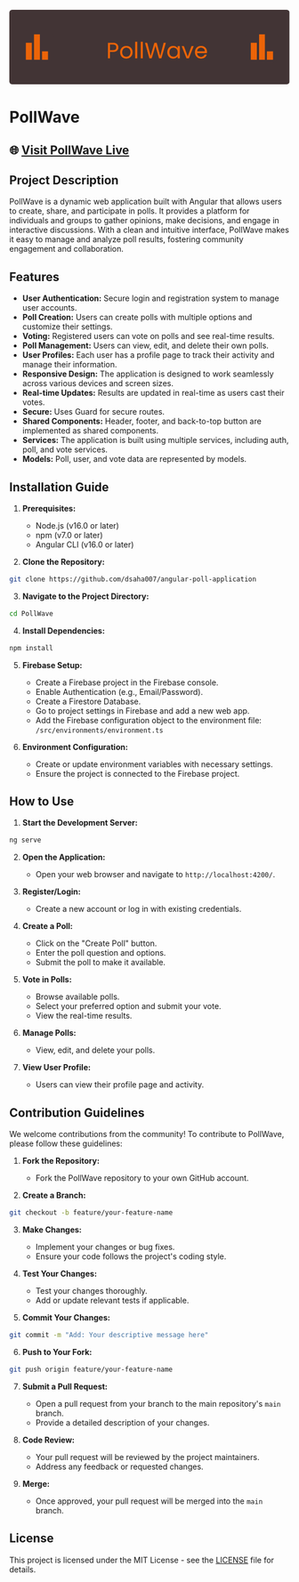 
![header](./src/assets/github-header-image.png)

# PollWave

## 🌐 [Visit PollWave Live](https://pollwave-f25ca.web.app/)

## Project Description

PollWave is a dynamic web application built with Angular that allows users to create, share, and participate in polls. It provides a platform for individuals and groups to gather opinions, make decisions, and engage in interactive discussions. With a clean and intuitive interface, PollWave makes it easy to manage and analyze poll results, fostering community engagement and collaboration.

## Features

- **User Authentication:** Secure login and registration system to manage user accounts.  
- **Poll Creation:** Users can create polls with multiple options and customize their settings.  
- **Voting:** Registered users can vote on polls and see real-time results.  
- **Poll Management:** Users can view, edit, and delete their own polls.  
- **User Profiles:** Each user has a profile page to track their activity and manage their information.  
- **Responsive Design:** The application is designed to work seamlessly across various devices and screen sizes.  
- **Real-time Updates:** Results are updated in real-time as users cast their votes.  
- **Secure:** Uses Guard for secure routes.  
- **Shared Components:** Header, footer, and back-to-top button are implemented as shared components.  
- **Services:** The application is built using multiple services, including auth, poll, and vote services.  
- **Models:** Poll, user, and vote data are represented by models.

## Installation Guide

1. **Prerequisites:**
    - Node.js (v16.0 or later)
    - npm (v7.0 or later)
    - Angular CLI (v16.0 or later)

2. **Clone the Repository:**
```bash
git clone https://github.com/dsaha007/angular-poll-application
```

3. **Navigate to the Project Directory:**
```bash
cd PollWave
```

4. **Install Dependencies:**
```bash
npm install
```

5. **Firebase Setup:**
    - Create a Firebase project in the Firebase console.
    - Enable Authentication (e.g., Email/Password).
    - Create a Firestore Database.
    - Go to project settings in Firebase and add a new web app.
    - Add the Firebase configuration object to the environment file: `/src/environments/environment.ts`

6. **Environment Configuration:**
    - Create or update environment variables with necessary settings.
    - Ensure the project is connected to the Firebase project.

## How to Use

1. **Start the Development Server:**
```bash
ng serve
```

2. **Open the Application:**
    - Open your web browser and navigate to `http://localhost:4200/`.

3. **Register/Login:**
    - Create a new account or log in with existing credentials.

4. **Create a Poll:**
    - Click on the "Create Poll" button.
    - Enter the poll question and options.
    - Submit the poll to make it available.

5. **Vote in Polls:**
    - Browse available polls.
    - Select your preferred option and submit your vote.
    - View the real-time results.

6. **Manage Polls:**
    - View, edit, and delete your polls.

7. **View User Profile:**
    - Users can view their profile page and activity.

## Contribution Guidelines

We welcome contributions from the community! To contribute to PollWave, please follow these guidelines:

1. **Fork the Repository:**
    - Fork the PollWave repository to your own GitHub account.

2. **Create a Branch:**
```bash
git checkout -b feature/your-feature-name
```

3. **Make Changes:**
    - Implement your changes or bug fixes.
    - Ensure your code follows the project's coding style.

4. **Test Your Changes:**
    - Test your changes thoroughly.
    - Add or update relevant tests if applicable.

5. **Commit Your Changes:**
```bash
git commit -m "Add: Your descriptive message here"
```

6. **Push to Your Fork:**
```bash
git push origin feature/your-feature-name
```

7. **Submit a Pull Request:**
    - Open a pull request from your branch to the main repository's `main` branch.
    - Provide a detailed description of your changes.

8. **Code Review:**
    - Your pull request will be reviewed by the project maintainers.
    - Address any feedback or requested changes.

9. **Merge:**
    - Once approved, your pull request will be merged into the `main` branch.

## License

This project is licensed under the MIT License - see the [LICENSE](LICENSE) file for details.

